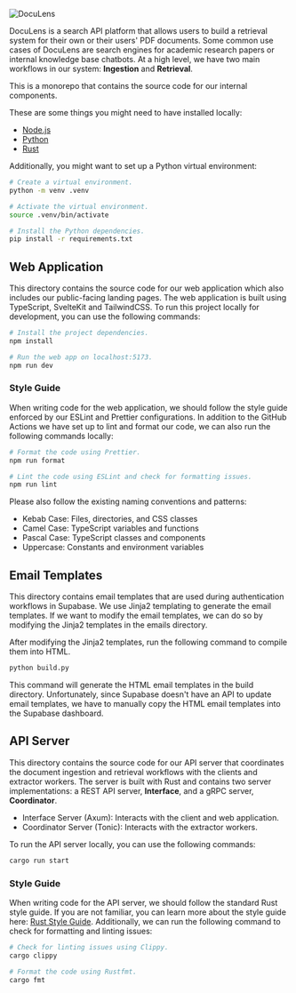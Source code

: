 ![DocuLens](https://doculens-assets.s3.amazonaws.com/banners/logo.png)

DocuLens is a search API platform that allows users to build a retrieval system
for their own or their users' PDF documents. Some common use cases of DocuLens
are search engines for academic research papers or internal knowledge base
chatbots. At a high level, we have two main workflows in our system:
**Ingestion** and **Retrieval**.

This is a monorepo that contains the source code for our internal components.

These are some things you might need to have installed locally:

- [Node.js](https://nodejs.org/en/download/package-manager)
- [Python](https://python.org/downloads)
- [Rust](https://rust-lang.org/tools/install)

Additionally, you might want to set up a Python virtual environment:

```bash
# Create a virtual environment.
python -m venv .venv

# Activate the virtual environment.
source .venv/bin/activate

# Install the Python dependencies.
pip install -r requirements.txt
```

<!-- Add project components and their documentations below -->

## Web Application

This directory contains the source code for our web application which also
includes our public-facing landing pages. The web application is built using
TypeScript, SvelteKit and TailwindCSS. To run this project locally for
development, you can use the following commands:

```bash
# Install the project dependencies.
npm install

# Run the web app on localhost:5173.
npm run dev
```

### Style Guide

When writing code for the web application, we should follow the style guide
enforced by our ESLint and Prettier configurations. In addition to the GitHub
Actions we have set up to lint and format our code, we can also run the
following commands locally:

```bash
# Format the code using Prettier.
npm run format

# Lint the code using ESLint and check for formatting issues.
npm run lint
```

Please also follow the existing naming conventions and patterns:

- Kebab Case: Files, directories, and CSS classes
- Camel Case: TypeScript variables and functions
- Pascal Case: TypeScript classes and components
- Uppercase: Constants and environment variables

## Email Templates

This directory contains email templates that are used during authentication
workflows in Supabase. We use Jinja2 templating to generate the email templates.
If we want to modify the email templates, we can do so by modifying the Jinja2
templates in the emails directory.

After modifying the Jinja2 templates, run the following command to compile them
into HTML.

```bash
python build.py
```

This command will generate the HTML email templates in the build directory.
Unfortunately, since Supabase doesn't have an API to update email templates, we
have to manually copy the HTML email templates into the Supabase dashboard.

## API Server

This directory contains the source code for our API server that coordinates the
document ingestion and retrieval workflows with the clients and extractor
workers. The server is built with Rust and contains two server implementations:
a REST API server, **Interface**, and a gRPC server, **Coordinator**.

- Interface Server (Axum): Interacts with the client and web application.
- Coordinator Server (Tonic): Interacts with the extractor workers.

To run the API server locally, you can use the following commands:

```bash
cargo run start
```

### Style Guide

When writing code for the API server, we should follow the standard Rust style
guide. If you are not familiar, you can learn more about the style guide here:
[Rust Style Guide](https://doc.rust-lang.org/style-guide). Additionally, we can
run the following command to check for formatting and linting issues:

```bash
# Check for linting issues using Clippy.
cargo clippy

# Format the code using Rustfmt.
cargo fmt
```
